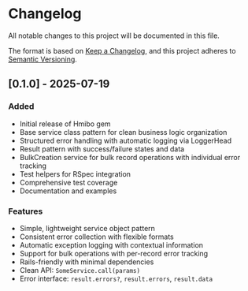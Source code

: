 # Changelog

All notable changes to this project will be documented in this file.

The format is based on [Keep a Changelog](https://keepachangelog.com/en/1.0.0/),
and this project adheres to [Semantic Versioning](https://semver.org/spec/v2.0.0.html).

## [0.1.0] - 2025-07-19

### Added
- Initial release of Hmibo gem
- Base service class pattern for clean business logic organization
- Structured error handling with automatic logging via LoggerHead
- Result pattern with success/failure states and data
- BulkCreation service for bulk record operations with individual error tracking
- Test helpers for RSpec integration
- Comprehensive test coverage
- Documentation and examples

### Features
- Simple, lightweight service object pattern
- Consistent error collection with flexible formats
- Automatic exception logging with contextual information
- Support for bulk operations with per-record error tracking
- Rails-friendly with minimal dependencies
- Clean API: `SomeService.call(params)`
- Error interface: `result.errors?`, `result.errors`, `result.data`